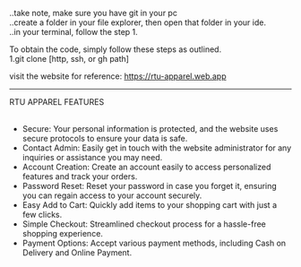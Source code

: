 ..take note, make sure you have git in your pc <br>
..create a folder in your file explorer, then open that folder in your ide. <br>
..in your terminal, follow the step 1. <br>

To obtain the code, simply follow these steps as outlined. <br>
1.git clone [http, ssh, or gh path]

visit the website for reference:
https://rtu-apparel.web.app


<hr>
RTU APPAREL FEATURES
<br></br>
<ul>
  <li>Secure: Your personal information is protected, and the website uses secure protocols to ensure your data is safe.</li>
  <li>Contact Admin: Easily get in touch with the website administrator for any inquiries or assistance you may need.</li>
  <li>Account Creation: Create an account easily to access personalized features and track your orders.</li>
  <li>Password Reset: Reset your password in case you forget it, ensuring you can regain access to your account securely.</li>
  <li>Easy Add to Cart: Quickly add items to your shopping cart with just a few clicks.</li>
  <li>Simple Checkout: Streamlined checkout process for a hassle-free shopping experience.</li>
  <li>Payment Options: Accept various payment methods, including Cash on Delivery and Online Payment.</li>
</ul>






